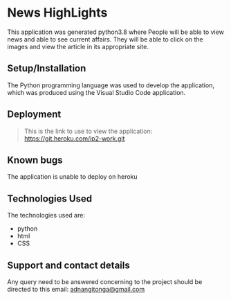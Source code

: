 # News HighLights
This application was generated python3.8 where People will be able to view news and able to see current affairs. They will be able to click on the images and view the article in its appropriate site.

## Setup/Installation
The Python programming language was used to develop the application, which was produced using the Visual Studio Code application. 

## Deployment
> This is the link to use to view the application: https://git.heroku.com/ip2-work.git

## Known bugs
The application is unable to deploy on heroku

## Technologies Used
The technologies used are:
* python
* html
* CSS

## Support and contact details
Any query need to be answered concerning to the project should be directed to this email: adnangitonga@gmail.com